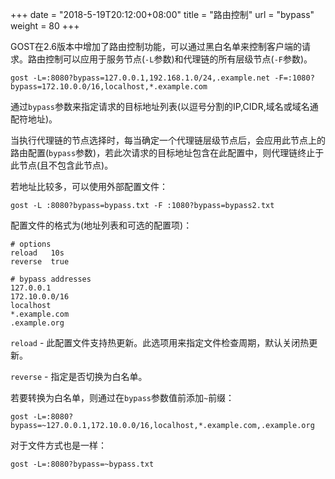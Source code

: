+++
date = "2018-5-19T20:12:00+08:00"
title = "路由控制"
url = "bypass"
weight = 80
+++

GOST在2.6版本中增加了路由控制功能，可以通过黑白名单来控制客户端的请求。路由控制可以应用于服务节点(`-L`参数)和代理链的所有层级节点(`-F`参数)。

```
gost -L=:8080?bypass=127.0.0.1,192.168.1.0/24,.example.net -F=:1080?bypass=172.10.0.0/16,localhost,*.example.com
```

通过`bypass`参数来指定请求的目标地址列表(以逗号分割的IP,CIDR,域名或域名通配符地址)。

当执行代理链的节点选择时，每当确定一个代理链层级节点后，会应用此节点上的路由配置(`bypass`参数)，若此次请求的目标地址包含在此配置中，则代理链终止于此节点(且不包含此节点)。

若地址比较多，可以使用外部配置文件：

```
gost -L :8080?bypass=bypass.txt -F :1080?bypass=bypass2.txt
```

配置文件的格式为(地址列表和可选的配置项)：

```
# options
reload   10s
reverse  true

# bypass addresses
127.0.0.1
172.10.0.0/16
localhost
*.example.com
.example.org
```

`reload` - 此配置文件支持热更新。此选项用来指定文件检查周期，默认关闭热更新。

`reverse` - 指定是否切换为白名单。

若要转换为白名单，则通过在`bypass`参数值前添加`~`前缀：

```
gost -L=:8080?bypass=~127.0.0.1,172.10.0.0/16,localhost,*.example.com,.example.org
```

对于文件方式也是一样：

```
gost -L=:8080?bypass=~bypass.txt
```
